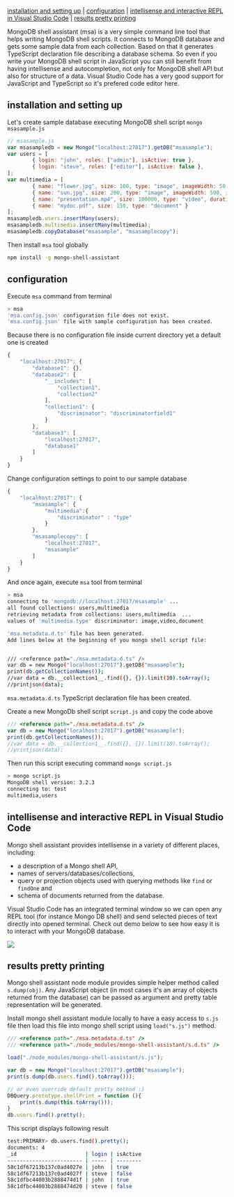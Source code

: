 
[installation and setting up](#installation-and-setting-up) | [configuration](#configuration) | [intellisense and interactive REPL in Visual Studio Code](#intellisense-and-interactive-repl-in-visual-studio-code) | [results pretty printing](#results-pretty-printing)

MongoDB shell assistant (msa) is a very simple command line tool that helps writing MongoDB shell scripts. It connects to MongoDB database and gets some sample data from each collection. Based on that it generates TypeScript declaration file describing a database schema. So even if you write your MongoDB shell script in JavaScript you can still benefit from having intellisense and autocompletion, not only for MongoDB shell API but also for structure of a data. Visual Studio Code has a very good support for JavaScript and TypeScript so it's prefered code editor here.


## installation and setting up

Let's create sample database executing MongoDB shell script `mongo msasample.js`

```JavaScript
// msasample.js
var msasampledb = new Mongo("localhost:27017").getDB("msasample");
var users = [
        { login: "john", roles: ["admin"], isActive: true },
        { login: "steve", roles: ["editor"], isActive: false },
];
var multimedia = [
        { name: "flower.jpg", size: 100, type: "image", imageWidth: 50, imageHeight: 50 },
        { name: "sun.jpg", size: 200, type: "image", imageWidth: 500, imageHeight: 500 },
        { name: "presentation.mp4", size: 100000, type: "video", duration: 60 },
        { name: "mydoc.pdf", size: 150, type: "document" }
];
msasampledb.users.insertMany(users);
msasampledb.multimedia.insertMany(multimedia);
msasampledb.copyDatabase("msasample", "msasamplecopy");
```

Then install `msa` tool globally

```bash
npm install -g mongo-shell-assistant
```

## configuration

Execute `msa` command from terminal

```bash
> msa
'msa.config.json' configuration file does not exist.
'msa.config.json' file with sample configuration has been created.
```

Because there is no configuration file inside current directory yet a default one is created

```JavaScript
{
	"localhost:27017": {
		"database1": {},
		"database2": {
			"__includes": [
				"collection1",
				"collection2"
			],
			"collection1": {
				"discriminator": "discriminatorfield1"
			}
		},
		"database3": [
			"localhost:27017",
			"database1"
		]
	}
}
```

Change configuration settings to point to our sample database

```JavaScript
{
	"localhost:27017": {
		"msasample": {
			"multimedia":{
				"discriminator" : "type"
			}
		},
		"msasamplecopy": [
			"localhost:27017",
			"msasample"
		]
	}
}
```

And once again, execute `msa` tool from terminal

```bash
> msa
connecting to 'mongodb://localhost:27017/msasample' ...
all found collections: users,multimedia
retrieving metadata from collections: users,multimedia  ...
values of 'multimedia.type' discriminator: image,video,document

'msa.metadata.d.ts' file has been generated.
Add lines below at the beginning of you mongo shell script file:


/// <reference path="./msa.metadata.d.ts" />
var db = new Mongo("localhost:27017").getDB("msasample");
print(db.getCollectionNames());
//var data = db.__collection1__.find({}, {}).limit(10).toArray();
//printjson(data);
```

`msa.metadata.d.ts` TypeScript declaration file has been created.

Create a new MongoDb shell script `script.js` and copy the code above

```JavaScript
/// <reference path="./msa.metadata.d.ts" />
var db = new Mongo("localhost:27017").getDB("msasample");
print(db.getCollectionNames());
//var data = db.__collection1__.find({}, {}).limit(10).toArray();
//printjson(data);
```

Then run this script executing command `mongo script.js`

```bash
> mongo script.js
MongoDB shell version: 3.2.3
connecting to: test
multimedia,users
```

## intellisense and interactive REPL in Visual Studio Code

Mongo shell assistant provides intellisense in a variety of different places, including:

* a description of a Mongo shell API, 
* names of servers/databases/collections, 
* query or projection objects used with querying methods like `find` or `findOne` and 
* schema of documents returned from the database. 

Visual Studio Code has an integrated terminal window so we can open any REPL tool (for instance Mongo DB shell) and send selected pieces of text directly into opened terminal. Check out demo below to see how easy it is to interact with your MongoDB database. 

![](https://raw.githubusercontent.com/marcinnajder/mongo-shell-assistant/master/samples/demo/msa_demo_6__.gif)


## results pretty printing

Mongo shell assistant node module provides simple helper method called `s.dump(obj)`. Any JavaScript object (in most cases it's an array of objects returned from the database) can be passed as argument and pretty table representation will be generated.

Install mongo shell assistant module locally to have a easy access to `s.js` file then load this file into mongo shell script using `load("s.js")` method.


```JavaScript
/// <reference path="./msa.metadata.d.ts" />
/// <reference path="./node_modules/mongo-shell-assistant/s.d.ts" />

load("./node_modules/mongo-shell-assistant/s.js");

var db = new Mongo("localhost:27017").getDB("msasample");
print(s.dump(db.users.find().toArray()));

// or even override default pretty method :) 
DBQuery.prototype.shellPrint = function (){
    print(s.dump(this.toArray()));
}
db.users.find().pretty();
```

This script displays following result

```bash
test:PRIMARY> db.users.find().pretty();
documents: 4
_id                      | login | isActive
------------------------ | ----- | --------
58c1df67213b137c0ad4027e | john  | true
58c1df67213b137c0ad4027f | steve | false
58c1dfbc44003b2888474d1f | john  | true
58c1dfbc44003b2888474d20 | steve | false
```


